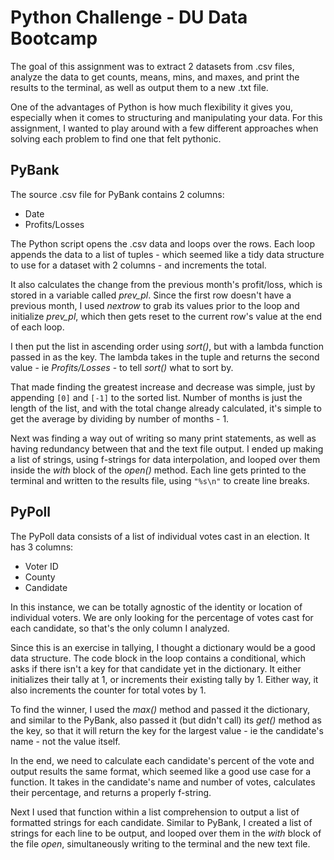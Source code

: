 # Python Challenge - DU Data Bootcamp

The goal of this assignment was to extract 2 datasets from .csv files, analyze the data to get counts, means, mins, and maxes, and print the results to the terminal, as well as output them to a new .txt file.

One of the advantages of Python is how much flexibility it gives you, especially when it comes to structuring and manipulating your data. For this assignment, I wanted to play around with a few different approaches when solving each problem to find one that felt pythonic.

## PyBank

The source .csv file for PyBank contains 2 columns:

- Date
- Profits/Losses

The Python script opens the .csv data and loops over the rows. Each loop appends the data to a list of tuples - which seemed like a tidy data structure to use for a dataset with 2 columns - and increments the total.

It also calculates the change from the previous month's profit/loss, which is stored in a variable called *prev_pl*. Since the first row doesn't have a previous month, I used *nextrow* to grab its values prior to the loop and initialize *prev_pl*, which then gets reset to the current row's value at the end of each loop.

I then put the list in ascending order using *sort()*, but with a lambda function passed in as the key. The lambda takes in the tuple and returns the second value - ie *Profits/Losses* - to tell *sort()* what to sort by.

That made finding the greatest increase and decrease was simple, just by appending `[0]` and `[-1]` to the sorted list. Number of months is just the length of the list, and with the total change already calculated, it's simple to get the average by dividing by number of months - 1.

Next was finding a way out of writing so many print statements, as well as having redundancy between that and the text file output. I ended up making a list of strings, using f-strings for data interpolation, and looped over them inside the *with* block of the *open()* method. Each line gets printed to the terminal and written to the results file, using `"%s\n"` to create line breaks.

## PyPoll

The PyPoll data consists of a list of individual votes cast in an election. It has 3 columns:

- Voter ID
- County
- Candidate

In this instance, we can be totally agnostic of the identity or location of individual voters. We are only looking for the percentage of votes cast for each candidate, so that's the only column I analyzed.

Since this is an exercise in tallying, I thought a dictionary would be a good data structure. The code block in the loop contains a conditional, which asks if there isn't a key for that candidate yet in the dictionary. It either initializes their tally at 1, or increments their existing tally by 1. Either way, it also increments the counter for total votes by 1.

To find the winner, I used the *max()* method and passed it the dictionary, and similar to the PyBank, also passed it (but didn't call) its *get()* method as the key, so that it will return the key for the largest value - ie the candidate's name - not the value itself.

In the end, we need to calculate each candidate's percent of the vote and output results the same format, which seemed like a good use case for a function. It takes in the candidate's name and number of votes, calculates their percentage, and returns a properly f-string.

Next I used that function within a list comprehension to output a list of formatted strings for each candidate. Similar to PyBank, I created a list of strings for each line to be output, and looped over them in the *with* block of the file *open*, simultaneously writing to the terminal and the new text file.